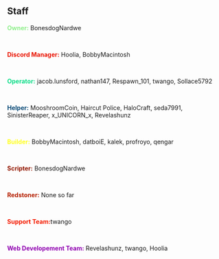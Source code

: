 <h2>Staff</h2>
<p><b style="color:#90ef8c">Owner:</b> BonesdogNardwe</p><br>
<p><b style="color:#E91300">Discord Manager:</b> Hoolia, BobbyMacintosh</p><br>
<p><b style="color:#0DDD88">Operator:</b> jacob.lunsford, nathan147, Respawn_101, twango, Sollace5792 </p><br>
<p><b style="color:#074875">Helper:</b> MooshroomCoin, Haircut Police, HaloCraft, seda7991, SinisterReaper, x_UNICORN_x, Revelashunz </p><br>
<p><b style="color:#FFFF21">Builder:</b> BobbyMacintosh, datboiE, kalek, profroyo, qengar </p><br>
<p><b style="color:#921700">Scripter:</b> BonesdogNardwe</p><br>
<p><b style="color:#B41F00">Redstoner:</b> None so far</p><br>
<p><b style="color:#F41B00">Support Team:</b>twango</p><br>
<p><b style="color:#8F00B0">Web Developement Team:</b> Revelashunz, twango, Hoolia </p><br><br>
<!-- <a href="https://forms.gle/TFz8wWSgk5fU2xW69%22%3EClick here to submit a staff application!</a> -->